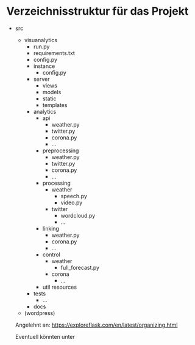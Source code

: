 # Verzeichnisstruktur für das Projekt

- src
    - visuanalytics
        - run.py
        - requirements.txt
        - config.py
        - instance
            - config.py
        - server
            - views
            - models
            - static
            - templates
        - analytics
            - api
              - weather.py
              - twitter.py
              - corona.py
              - ...
            - preprocessing
              - weather.py
              - twitter.py
              - corona.py
              - ...
            - processing
              - weather
                - speech.py
                - video.py
              - twitter
                - wordcloud.py
                - ...
            - linking
              - weather.py
              - corona.py
              - ... 
           - control
             - weather
               - full_forecast.py
             - corona
               - ...
           - util
           resources
         - tests
            - ...
         - docs
    - (wordpress) 

  Angelehnt an: https://exploreflask.com/en/latest/organizing.html 
  
  Eventuell könnten unter 
